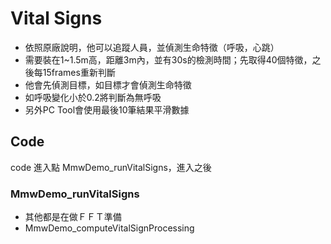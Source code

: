# Vital Signs

* 依照原廠說明，他可以追蹤人員，並偵測生命特徵（呼吸，心跳）
* 需要裝在1~1.5m高，距離3m內，並有30s的檢測時間；先取得40個特徵，之後每15frames重新判斷
* 他會先偵測目標，如目標才會偵測生命特徵
* 如呼吸變化小於0.2將判斷為無呼吸
* 另外PC Tool會使用最後10筆結果平滑數據

## Code

code 進入點 MmwDemo_runVitalSigns，進入之後

### MmwDemo_runVitalSigns

* 其他都是在做ＦＦＴ準備
* MmwDemo_computeVitalSignProcessing
